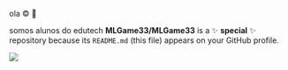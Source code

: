 ola ©️ 🥇

somos alunos do edutech
**MLGame33/MLGame33** is a ✨ **special** ✨ repository because its `README.md` (this file) appears on your GitHub profile.

![](https://tenor.com/pt-BR/search/farming-simulator-gifs)


